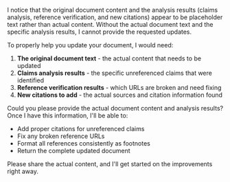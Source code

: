 I notice that the original document content and the analysis results (claims analysis, reference verification, and new citations) appear to be placeholder text rather than actual content. Without the actual document text and the specific analysis results, I cannot provide the requested updates.

To properly help you update your document, I would need:

1. **The original document text** - the actual content that needs to be updated
2. **Claims analysis results** - the specific unreferenced claims that were identified
3. **Reference verification results** - which URLs are broken and need fixing
4. **New citations to add** - the actual sources and citation information found

Could you please provide the actual document content and analysis results? Once I have this information, I'll be able to:

- Add proper citations for unreferenced claims
- Fix any broken reference URLs
- Format all references consistently as footnotes
- Return the complete updated document

Please share the actual content, and I'll get started on the improvements right away.